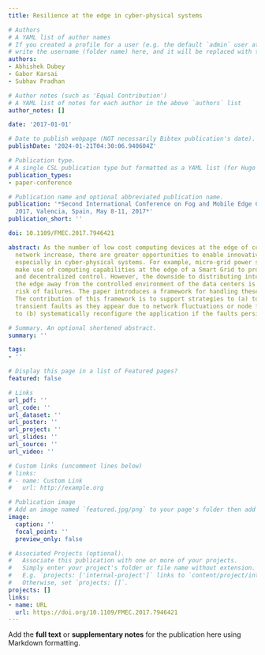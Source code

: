 ```yaml
---
title: Resilience at the edge in cyber-physical systems

# Authors
# A YAML list of author names
# If you created a profile for a user (e.g. the default `admin` user at `content/authors/admin/`), 
# write the username (folder name) here, and it will be replaced with their full name and linked to their profile.
authors:
- Abhishek Dubey
- Gabor Karsai
- Subhav Pradhan

# Author notes (such as 'Equal Contribution')
# A YAML list of notes for each author in the above `authors` list
author_notes: []

date: '2017-01-01'

# Date to publish webpage (NOT necessarily Bibtex publication's date).
publishDate: '2024-01-21T04:30:06.940604Z'

# Publication type.
# A single CSL publication type but formatted as a YAML list (for Hugo requirements).
publication_types:
- paper-conference

# Publication name and optional abbreviated publication name.
publication: '*Second International Conference on Fog and Mobile Edge Computing, FMEC
  2017, Valencia, Spain, May 8-11, 2017*'
publication_short: ''

doi: 10.1109/FMEC.2017.7946421

abstract: As the number of low cost computing devices at the edge of communication
  network increase, there are greater opportunities to enable innovative capabilities,
  especially in cyber-physical systems. For example, micro-grid power systems can
  make use of computing capabilities at the edge of a Smart Grid to provide more robust
  and decentralized control. However, the downside to distributing intelligence to
  the edge away from the controlled environment of the data centers is the increased
  risk of failures. The paper introduces a framework for handling these challenges.
  The contribution of this framework is to support strategies to (a) tolerate the
  transient faults as they appear due to network fluctuations or node failures, and
  to (b) systematically reconfigure the application if the faults persist.

# Summary. An optional shortened abstract.
summary: ''

tags:
- ''

# Display this page in a list of Featured pages?
featured: false

# Links
url_pdf: ''
url_code: ''
url_dataset: ''
url_poster: ''
url_project: ''
url_slides: ''
url_source: ''
url_video: ''

# Custom links (uncomment lines below)
# links:
# - name: Custom Link
#   url: http://example.org

# Publication image
# Add an image named `featured.jpg/png` to your page's folder then add a caption below.
image:
  caption: ''
  focal_point: ''
  preview_only: false

# Associated Projects (optional).
#   Associate this publication with one or more of your projects.
#   Simply enter your project's folder or file name without extension.
#   E.g. `projects: ['internal-project']` links to `content/project/internal-project/index.md`.
#   Otherwise, set `projects: []`.
projects: []
links:
- name: URL
  url: https://doi.org/10.1109/FMEC.2017.7946421
---
```


Add the **full text** or **supplementary notes** for the publication here using Markdown formatting.
